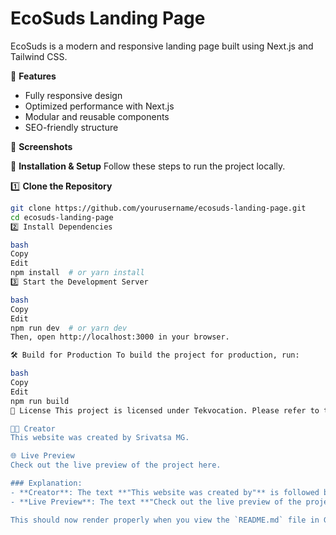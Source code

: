 # EcoSuds Landing Page

EcoSuds is a modern and responsive landing page built using Next.js and Tailwind CSS.

🌟 **Features**
- Fully responsive design
- Optimized performance with Next.js
- Modular and reusable components
- SEO-friendly structure

📸 **Screenshots**
<!-- Add screenshots here if needed -->

🚀 **Installation & Setup**
Follow these steps to run the project locally.

1️⃣ **Clone the Repository**
```bash
git clone https://github.com/yourusername/ecosuds-landing-page.git
cd ecosuds-landing-page
2️⃣ Install Dependencies

bash
Copy
Edit
npm install  # or yarn install
3️⃣ Start the Development Server

bash
Copy
Edit
npm run dev  # or yarn dev
Then, open http://localhost:3000 in your browser.

🛠 Build for Production To build the project for production, run:

bash
Copy
Edit
npm run build
📜 License This project is licensed under Tekvocation. Please refer to the project's license file for more details.

👨‍💻 Creator
This website was created by Srivatsa MG.

🌐 Live Preview
Check out the live preview of the project here.

### Explanation:
- **Creator**: The text **"This website was created by"** is followed by the clickable name **"Srivatsa MG"** which links to your website using `[Srivatsa MG](https://srivatsamg.netlify.app/)`.
- **Live Preview**: The text **"Check out the live preview of the project here"** is linked to the live preview URL using `[here](https://kzmpxs7k3tv832nepc1h.lite.vusercontent.net/)`.

This should now render properly when you view the `README.md` file in GitHub or any markdown viewer, with both **Srivatsa MG** and **here** being clickable links.
